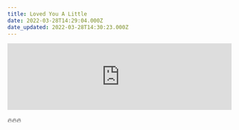 ```yaml
---
title: Loved You A Little
date: 2022-03-28T14:29:04.000Z
date_updated: 2022-03-28T14:30:23.000Z
---
```


<iframe width="100%" class="full-bleed aspect-video" src="https://www.youtube.com/embed/MAiG9eMRc64" title="YouTube video player" frameborder="0" allow="accelerometer; autoplay; clipboard-write; encrypted-media; gyroscope; picture-in-picture" allowfullscreen></iframe>

🔥🔥🔥
